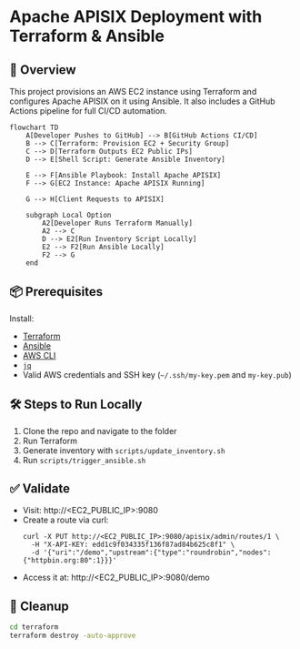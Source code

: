# Apache APISIX Deployment with Terraform & Ansible

## 🚀 Overview
This project provisions an AWS EC2 instance using Terraform and configures Apache APISIX on it using Ansible. It also includes a GitHub Actions pipeline for full CI/CD automation.

```mermaid
flowchart TD
    A[Developer Pushes to GitHub] --> B[GitHub Actions CI/CD]
    B --> C[Terraform: Provision EC2 + Security Group]
    C --> D[Terraform Outputs EC2 Public IPs]
    D --> E[Shell Script: Generate Ansible Inventory]

    E --> F[Ansible Playbook: Install Apache APISIX]
    F --> G[EC2 Instance: Apache APISIX Running]

    G --> H[Client Requests to APISIX]

    subgraph Local Option
        A2[Developer Runs Terraform Manually]
        A2 --> C
        D --> E2[Run Inventory Script Locally]
        E2 --> F2[Run Ansible Locally]
        F2 --> G
    end
```

## 📦 Prerequisites
Install:
- [Terraform](https://developer.hashicorp.com/terraform/downloads)
- [Ansible](https://docs.ansible.com/)
- [AWS CLI](https://docs.aws.amazon.com/cli/)
- [`jq`](https://stedolan.github.io/jq/)
- Valid AWS credentials and SSH key (`~/.ssh/my-key.pem` and `my-key.pub`)

## 🛠️ Steps to Run Locally
1. Clone the repo and navigate to the folder
2. Run Terraform
3. Generate inventory with `scripts/update_inventory.sh`
4. Run `scripts/trigger_ansible.sh`

## ✅ Validate
- Visit: http://<EC2_PUBLIC_IP>:9080
- Create a route via curl:
  ```
  curl -X PUT http://<EC2_PUBLIC_IP>:9080/apisix/admin/routes/1 \
    -H "X-API-KEY: edd1c9f034335f136f87ad84b625c8f1" \
    -d '{"uri":"/demo","upstream":{"type":"roundrobin","nodes":{"httpbin.org:80":1}}}'
  ```
- Access it at: http://<EC2_PUBLIC_IP>:9080/demo

## 🧼 Cleanup
```bash
cd terraform
terraform destroy -auto-approve
```
